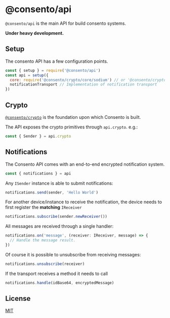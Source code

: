 # @consento/api

`@consento/api` is the main API for build consento systems.

**Under heavy development.**

## Setup

The consento API has a few configuration points. 

```javascript
const { setup } = require('@consento/api')
const api = setup({
  core: require('@consento/crypto/core/sodium') // or '@consento/crypto/core/friends' depending on environment
  notificationTransport // Implementation of notification transport
})
```

## Crypto

[`@consento/crypto`](https://github.com/consento-org/crypto) is the foundation upon which Consento is built.

The API exposes the crypto primitives through `api.crypto`. e.g.:

```javascript
const { Sender } = api.crypto
```

## Notifications

The Consento API comes with an end-to-end encrypted notification system.

```javascript
const { notifications } = api
```

Any `ISender` instance is able to submit notifications:

```javascript
notifications.send(sender, 'Hello World')
```

For another device/instance to receive the notification, the device needs
to first register the **matching** `IReceiver`

```javascript
notifications.subscribe(sender.newReceiver())
```

All messages are received through a single handler:

```typescript
notifications.on('message', (receiver: IReceiver, message) => {
  // Handle the message result.
})
```

Of course it is possible to unsubscribe from receiving messages:

```javascript
notifications.unsubscribe(receiver)
```

If the transport receives a method it needs to call

```javascript
notifications.handle(idBase64, encryptedMessage)
```

## License

[MIT](./LICENSE)
